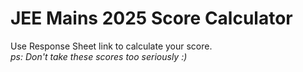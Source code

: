 # JEE Mains 2025 Score Calculator
<p>Use Response Sheet link to calculate your score.<br>
<em>ps: Don't take these scores too seriously :)</em></p>
